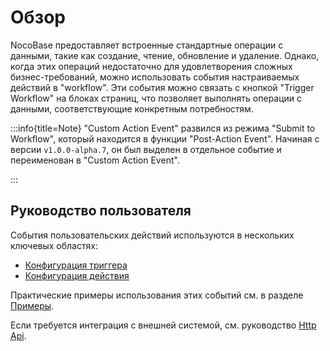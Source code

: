 # Обзор

<PluginInfo name="workflow-custom-action-trigger" link="/handbook/workflow-custom-action-trigger" commercial="true"></PluginInfo>

NocoBase предоставляет встроенные стандартные операции с данными, такие как создание, чтение, обновление и удаление. Однако, когда этих операций недостаточно для удовлетворения сложных бизнес-требований, можно использовать события настраиваемых действий в "workflow". Эти события можно связать с кнопкой "Trigger Workflow" на блоках страниц, что позволяет выполнять операции с данными, соответствующие конкретным потребностям.

:::info{title=Note}
"Custom Action Event" развился из режима "Submit to Workflow", который находится в функции "Post-Action Event". Начиная с версии `v1.0.0-alpha.7`, он был выделен в отдельное событие и переименован в "Custom Action Event".

:::

## Руководство пользователя

События пользовательских действий используются в нескольких ключевых областях:

- [Конфигурация триггера](./trigger.md)
- [Конфигурация действия](./action.md)

Практические примеры использования этих событий см. в разделе [Примеры](./example.md).

Если требуется интеграция с внешней системой, см. руководство [Http Api](./http-api.md).
